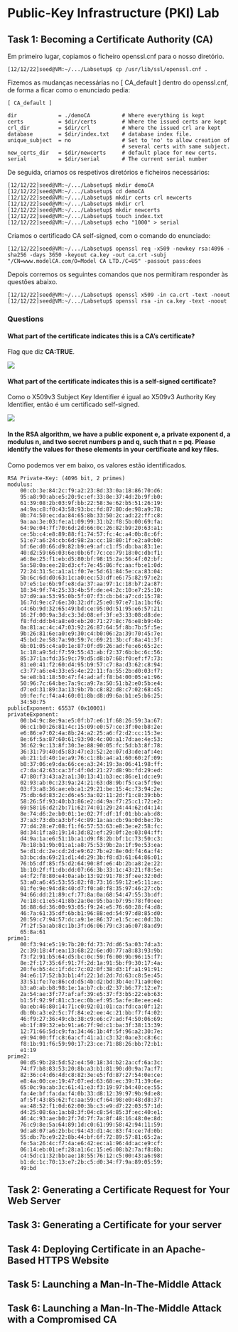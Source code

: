 # Public-Key Infrastructure (PKI) Lab

## Task 1: Becoming a Certificate Authority (CA)

Em primeiro lugar, copiamos o ficheiro openssl.cnf para o nosso diretório.

```
[12/12/22]seed@VM:~/.../Labsetup$ cp /usr/lib/ssl/openssl.cnf .
```

Fizemos as mudanças necessárias no [ CA_default ] dentro do openssl.cnf, de forma a ficar como o enunciado pedia:

```
[ CA_default ]

dir				= ./demoCA			# Where everything is kept
certs			= $dir/certs		# Where the issued certs are kept
crl_dir			= $dir/crl			# Where the issued crl are kept
database		= $dir/index.txt	# database index file.
unique_subject	= no				# Set to 'no' to allow creation of
									# several certs with same subject.
new_certs_dir	= $dir/newcerts		# default place for new certs.
serial			= $dir/serial 		# The current serial number
```

De seguida, criamos os respetivos diretórios e ficheiros necessários:

```
[12/12/22]seed@VM:~/.../Labsetup$ mkdir demoCA
[12/12/22]seed@VM:~/.../Labsetup$ cd demoCA
[12/12/22]seed@VM:~/.../Labsetup$ mkdir certs crl newcerts
[12/12/22]seed@VM:~/.../Labsetup$ mkdir crl
[12/12/22]seed@VM:~/.../Labsetup$ mkdir newcerts
[12/12/22]seed@VM:~/.../Labsetup$ touch index.txt
[12/12/22]seed@VM:~/.../Labsetup$ echo "1000" > serial
```

Criamos o certificado CA self-signed, com o comando do enunciado:

```
[12/12/22]seed@VM:~/.../Labsetup$ openssl req -x509 -newkey rsa:4096 -sha256 -days 3650 -keyout ca.key -out ca.crt -subj "/CN=www.modelCA.com/O=Model CA LTD./C=US" -passout pass:dees
```

Depois corremos os seguintes comandos que nos permitiram responder às questões abaixo.

```
[12/12/22]seed@VM:~/.../Labsetup$ openssl x509 -in ca.crt -text -noout
[12/12/22]seed@VM:~/.../Labsetup$ openssl rsa -in ca.key -text -noout
```

### Questions

#### What part of the certificate indicates this is a CA’s certificate?

Flag que diz **CA:TRUE**.

![](https://git.fe.up.pt/fsi/fsi2223/l06g03/-/raw/main/screenshots/CATRUE.png)

#### What part of the certificate indicates this is a self-signed certificate?

Como o X509v3 Subject Key Identifier é igual ao X509v3 Authority Key Identifier, então é um certificado self-signed.

![](https://git.fe.up.pt/fsi/fsi2223/l06g03/-/raw/main/screenshots/selfsigned.png)

#### In the RSA algorithm, we have a public exponent e, a private exponent d, a modulus n, and two secret numbers p and q, such that n = pq. Please identify the values for these elements in your certificate and key files.

Como podemos ver em baixo, os valores estão identificados.

```
RSA Private-Key: (4096 bit, 2 primes)
modulus:
    00:cb:3e:84:2c:f9:a2:23:8d:33:0a:18:86:70:d6:
    95:a8:90:ab:e5:20:9c:ef:33:8e:37:4d:2b:9f:b0:
    61:39:08:2b:03:9f:bb:22:58:3e:62:b5:51:26:19:
    a4:9a:c8:f0:43:58:93:bc:fd:87:80:de:98:a9:78:
    0b:74:50:ec:da:84:65:8b:33:50:2c:ad:22:ff:c8:
    9a:aa:3e:03:fe:a1:09:99:31:b2:f8:5b:00:69:fa:
    64:9e:04:7f:70:6d:2d:66:0c:26:82:b9:20:63:a1:
    ce:5b:c4:e8:89:88:f1:74:57:fc:4c:a4:0b:8c:6f:
    51:e7:a6:24:cb:6d:98:2a:cc:18:80:1f:e2:a0:b0:
    bf:6e:d0:66:d9:82:b9:e9:af:c1:f5:db:ba:83:1e:
    40:d2:59:66:03:6e:0b:6f:7c:ce:79:18:0c:db:f1:
    a6:8e:25:f1:eb:d5:80:bf:98:15:2a:56:4f:02:bf:
    5a:58:0a:ee:28:d3:cf:7e:45:86:fc:aa:fb:e1:0d:
    72:24:31:5c:a1:a1:f0:7e:5d:61:84:5e:ca:83:04:
    5b:6c:6d:d0:63:1c:a0:ec:53:df:e6:75:82:97:e2:
    b7:e5:1e:6b:9f:e8:da:37:aa:97:1c:18:b7:2a:87:
    18:34:9f:74:25:33:4b:5f:de:e4:2c:10:e7:25:10:
    b7:d9:aa:53:95:0b:5f:07:f3:cb:b4:a7:cd:15:78:
    16:7d:9e:c7:6e:30:32:df:25:e0:97:e7:1a:1b:f6:
    c4:6b:9d:32:65:49:bd:ce:95:0d:51:95:e6:57:21:
    16:2f:00:9a:3d:c3:3d:08:ef:3f:e3:33:08:d8:de:
    f8:fd:dd:b4:a8:e0:eb:20:71:27:8c:76:e8:b9:4b:
    0a:81:ac:4c:47:03:92:26:87:64:5f:8b:7b:5f:5e:
    9b:26:81:6e:a0:e9:30:c4:b0:06:2a:39:70:45:7e:
    45:bd:2e:58:7a:90:59:7c:69:21:3b:cf:8a:41:3f:
    6b:01:05:c4:a0:1e:87:0f:d9:26:ad:fe:e6:65:2c:
    1c:18:a9:5d:f7:59:55:43:ab:f2:37:6b:bc:6c:56:
    85:37:1a:fd:35:9c:79:d5:d8:b7:68:f0:ef:f7:73:
    81:e0:41:f2:60:d4:95:b9:57:c7:8a:d3:62:c8:94:
    c3:77:a6:e4:33:e5:4e:22:11:fa:55:2b:d0:03:f7:
    5e:e8:b1:18:50:47:f4:ad:af:f8:b4:00:05:e1:96:
    50:96:7c:64:be:7a:9c:a9:7a:50:51:b2:e0:5b:e4:
    d7:ed:31:89:3a:13:9b:7b:c8:82:d8:c7:02:68:45:
    b9:fe:fc:f4:a4:60:01:8b:d8:d9:6a:b1:e5:b6:25:
    34:50:75
publicExponent: 65537 (0x10001)
privateExponent:
    00:b4:9c:8e:9a:e5:0f:b7:e6:1f:68:26:59:3a:67:
    06:c1:b0:26:81:4c:15:09:e0:57:ce:3f:0e:b8:2e:
    e6:86:e7:02:4a:8b:24:a2:25:a6:f2:d2:cc:15:3e:
    8e:6f:5a:87:60:61:93:90:4c:00:a1:7d:ae:4e:53:
    36:62:9c:13:8f:30:3e:88:90:05:fc:5d:b3:8f:78:
    36:31:79:40:d5:83:47:e3:52:2e:07:d3:de:af:4e:
    eb:21:1d:40:1e:a9:76:c1:8b:a4:a1:60:60:2f:09:
    b8:37:06:e9:da:66:ce:a3:24:19:3a:06:41:98:ff:
    c7:da:42:63:ca:3f:4f:0d:21:27:d8:9b:fd:29:ed:
    47:80:f3:43:a2:a1:30:13:41:b3:ec:86:e1:dc:e9:
    02:93:ab:0c:23:9a:24:21:63:d8:9b:f5:ca:5f:9e:
    03:f3:a8:36:ae:eb:a1:29:21:be:15:4c:73:94:2e:
    75:db:6d:83:2c:d6:e5:3a:02:11:2d:f1:c8:39:bb:
    58:26:5f:93:40:b3:86:e2:d4:9a:f7:25:c1:72:e2:
    69:58:16:d2:2b:71:62:74:01:29:24:44:62:d4:14:
    8e:74:d6:2e:b0:01:1e:02:7f:df:1f:01:bb:ab:d8:
    37:a3:73:db:a3:bf:4c:89:1a:aa:cb:9a:0d:be:7b:
    77:d4:28:e7:08:f1:f6:57:53:63:e8:3e:e2:58:fc:
    8d:34:1f:a8:19:14:3d:82:ef:29:0f:2e:03:04:ff:
    d4:9a:1a:e6:51:1b:a1:d9:f8:2b:bf:1c:73:50:c3:
    7b:18:b1:9b:01:a1:a8:75:53:9b:2a:1f:9e:53:ea:
    5e:d1:dc:2e:cd:2d:e9:62:7b:e2:8e:0d:f4:6a:f4:
    b3:bc:da:69:21:d1:4d:29:3b:f8:d3:61:64:86:01:
    76:b5:df:85:f5:d2:64:90:8f:e6:4b:2b:a8:2e:22:
    1b:10:2f:f1:db:dd:07:66:3b:33:1c:43:21:f8:5e:
    e4:f2:f8:80:e4:0a:ab:13:92:91:78:3f:ee:32:0d:
    53:a0:a6:45:53:55:82:f8:73:16:59:12:e5:11:ac:
    01:fe:9e:94:d8:40:d7:f0:a0:f8:35:97:46:27:cb:
    94:66:dd:21:89:cf:77:8a:0a:68:54:47:55:3b:df:
    7e:18:c1:e5:41:8b:2a:0e:95:ba:b7:95:78:f0:ee:
    16:88:6d:36:00:93:05:f9:24:e5:76:60:28:f4:d8:
    46:7a:61:35:df:6b:b1:96:88:ed:54:97:d8:85:d0:
    20:59:c7:94:57:dc:a9:1e:86:37:e1:5c:ec:0d:3b:
    7f:2f:5a:ab:8c:1b:3f:d6:06:79:c3:a6:07:8a:d9:
    65:8a:61
prime1:
    00:f3:94:e5:19:7b:20:fd:73:7d:d6:5a:03:7d:a3:
    2c:39:18:4f:ea:13:68:22:6e:d0:77:a8:83:93:9b:
    f3:f2:91:b5:64:d5:bc:0c:59:f6:00:9b:96:15:f7:
    8e:2f:17:35:6f:91:7f:2d:1a:91:5b:f9:30:17:4a:
    20:fe:b5:4c:1f:dc:7c:02:0f:38:d3:1f:a1:91:91:
    84:e6:17:52:b3:b1:4f:22:1d:2d:7d:63:c8:5e:45:
    33:51:fe:7e:86:cd:d5:4b:d2:bd:3b:4e:71:a0:0e:
    b3:a0:ab:b8:98:1e:1a:b7:cb:d2:37:b6:77:12:e7:
    2a:54:ae:3f:77:af:af:39:e5:37:f3:b5:22:eb:63:
    b1:5f:92:9f:81:c3:ec:0b:ef:95:5a:fe:8e:ee:e4:
    0a:eb:46:80:14:71:c0:92:01:01:ca:fd:ca:0f:12:
    db:0b:a3:e2:5c:7f:84:e2:ee:4c:21:bb:f7:f4:02:
    46:f9:27:36:49:cb:38:c9:e6:c7:ad:f4:50:06:69:
    eb:1f:89:32:eb:91:a6:7f:9d:c1:ba:3f:38:13:39:
    12:71:66:5d:c9:fa:34:46:1b:4f:5f:96:a2:30:7e:
    e9:94:00:ff:c8:6a:cf:41:a1:c3:32:0a:e3:c8:6c:
    f8:1b:91:f6:59:90:17:23:ce:71:88:26:bb:72:b1:
    e1:19
prime2:
    00:d5:9b:28:5d:52:e4:50:18:34:b2:2a:cf:6a:3c:
    74:f7:b8:83:53:20:8b:a3:b1:81:90:d0:9a:7a:f7:
    82:36:c4:d6:4d:c8:82:3e:e5:fd:87:27:54:0e:ce:
    e8:4a:00:ce:19:47:07:ed:63:68:ec:39:71:39:6e:
    65:0c:9a:ab:3c:61:41:e3:f3:19:97:b4:40:ce:55:
    fa:4e:bf:fa:da:f4:0b:33:d8:12:39:97:9b:9d:e8:
    af:5f:43:85:62:fc:aa:59:cf:64:98:e0:48:d8:37:
    ea:48:52:f1:0d:62:00:3b:c3:e9:d7:22:03:57:1d:
    d4:25:08:6a:1a:b8:3f:04:c8:54:85:3f:ec:40:e1:
    46:4c:93:ae:b0:2f:7d:7f:7a:8f:48:16:48:0e:8d:
    76:c9:8e:5a:64:89:1d:c0:61:99:58:42:94:11:59:
    9d:a8:07:a6:2b:bc:94:43:d1:4c:83:f4:ce:7d:0b:
    55:db:7b:e9:22:8b:44:bf:6f:72:89:57:81:65:2a:
    fe:5a:26:4c:f7:4a:e6:42:ec:a1:96:4d:ac:e9:cf:
    06:14:eb:01:ef:28:a1:6c:15:e6:08:b2:7a:f8:8b:
    c4:5d:c1:32:bb:ae:18:55:76:12:c5:00:43:a6:98:
    b1:dc:1c:70:13:e7:2b:c5:d0:34:f7:9a:89:05:59:
    49:bd
```

## Task 2: Generating a Certificate Request for Your Web Server

## Task 3: Generating a Certificate for your server

## Task 4: Deploying Certificate in an Apache-Based HTTPS Website

## Task 5: Launching a Man-In-The-Middle Attack

## Task 6: Launching a Man-In-The-Middle Attack with a Compromised CA
